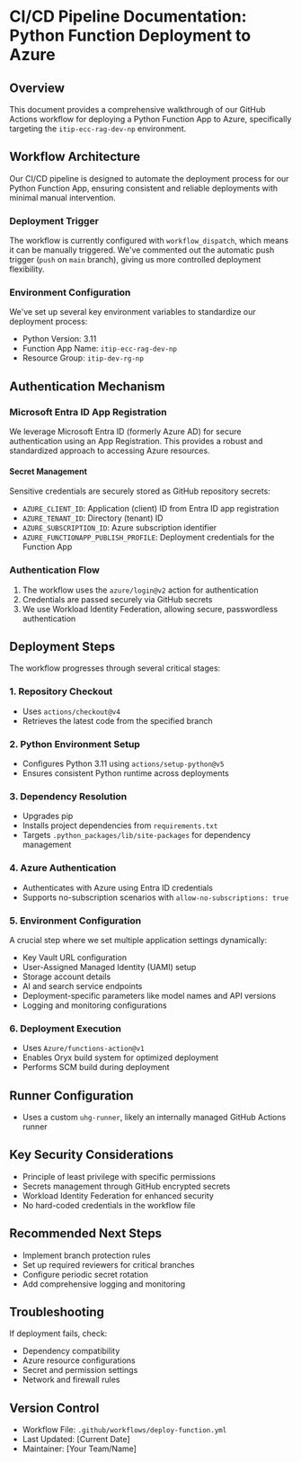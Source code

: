 # CI/CD Pipeline Documentation: Python Function Deployment to Azure

## Overview
This document provides a comprehensive walkthrough of our GitHub Actions workflow for deploying a Python Function App to Azure, specifically targeting the `itip-ecc-rag-dev-np` environment.

## Workflow Architecture
Our CI/CD pipeline is designed to automate the deployment process for our Python Function App, ensuring consistent and reliable deployments with minimal manual intervention.

### Deployment Trigger
The workflow is currently configured with `workflow_dispatch`, which means it can be manually triggered. We've commented out the automatic push trigger (`push` on `main` branch), giving us more controlled deployment flexibility.

### Environment Configuration
We've set up several key environment variables to standardize our deployment process:
- Python Version: 3.11
- Function App Name: `itip-ecc-rag-dev-np`
- Resource Group: `itip-dev-rg-np`

## Authentication Mechanism
### Microsoft Entra ID App Registration
We leverage Microsoft Entra ID (formerly Azure AD) for secure authentication using an App Registration. This provides a robust and standardized approach to accessing Azure resources.

#### Secret Management
Sensitive credentials are securely stored as GitHub repository secrets:
- `AZURE_CLIENT_ID`: Application (client) ID from Entra ID app registration
- `AZURE_TENANT_ID`: Directory (tenant) ID
- `AZURE_SUBSCRIPTION_ID`: Azure subscription identifier
- `AZURE_FUNCTIONAPP_PUBLISH_PROFILE`: Deployment credentials for the Function App

### Authentication Flow
1. The workflow uses the `azure/login@v2` action for authentication
2. Credentials are passed securely via GitHub secrets
3. We use Workload Identity Federation, allowing secure, passwordless authentication

## Deployment Steps
The workflow progresses through several critical stages:

### 1. Repository Checkout
- Uses `actions/checkout@v4`
- Retrieves the latest code from the specified branch

### 2. Python Environment Setup
- Configures Python 3.11 using `actions/setup-python@v5`
- Ensures consistent Python runtime across deployments

### 3. Dependency Resolution
- Upgrades pip
- Installs project dependencies from `requirements.txt`
- Targets `.python_packages/lib/site-packages` for dependency management

### 4. Azure Authentication
- Authenticates with Azure using Entra ID credentials
- Supports no-subscription scenarios with `allow-no-subscriptions: true`

### 5. Environment Configuration
A crucial step where we set multiple application settings dynamically:
- Key Vault URL configuration
- User-Assigned Managed Identity (UAMI) setup
- Storage account details
- AI and search service endpoints
- Deployment-specific parameters like model names and API versions
- Logging and monitoring configurations

### 6. Deployment Execution
- Uses `Azure/functions-action@v1`
- Enables Oryx build system for optimized deployment
- Performs SCM build during deployment

## Runner Configuration
- Uses a custom `uhg-runner`, likely an internally managed GitHub Actions runner

## Key Security Considerations
- Principle of least privilege with specific permissions
- Secrets management through GitHub encrypted secrets
- Workload Identity Federation for enhanced security
- No hard-coded credentials in the workflow file

## Recommended Next Steps
- Implement branch protection rules
- Set up required reviewers for critical branches
- Configure periodic secret rotation
- Add comprehensive logging and monitoring

## Troubleshooting
If deployment fails, check:
- Dependency compatibility
- Azure resource configurations
- Secret and permission settings
- Network and firewall rules

## Version Control
- Workflow File: `.github/workflows/deploy-function.yml`
- Last Updated: [Current Date]
- Maintainer: [Your Team/Name]
